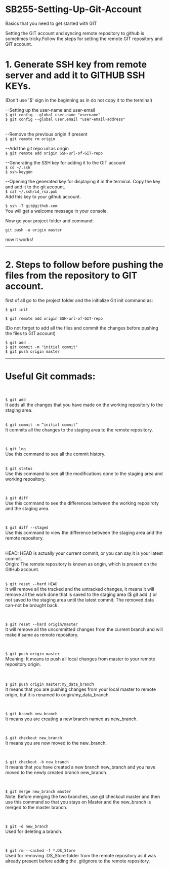 # SB255-Setting-Up-Git-Account
Basics that you need to get started with GIT

Setting the GIT account and syncing remote repository to github is sometimes tricky.Follow the steps for setting the remote GIT repository and GIT account. 


# 1. Generate SSH key from remote server and add it to GITHUB SSH KEYs.
(Don't use '$' sign in the beginning as in do not copy it to the terminal)

--Setting up the user-name and user-email                                                    
```$ git config --global user.name "username"```                                                            <br />
```$ git config --global user.email "user-email-address"```                                                 <br />
                                                                                                      <br />

--Remove the previous origin if present                                                                 <br />
```$ git remote rm origin```                                                                                <br />

--Add the git repo url as origin                                                              </br>
```$ git remote add origin SSH-url-of-GIT-repo```                                                           <br />
  

--Generating the SSH key for adding it to the GIT account                                               <br />
```$ cd ~/.ssh```                                                                                           <br />
```$ ssh-keygen```                                                                                          <br />


--Opening the generated key for displaying it in the terminal. Copy the key and add it to the git account.       <br />
```$ cat ~/.ssh/id_rsa.pub```                      <br />
Add this key to your github account.         <br />


```$ ssh -T git@github.com```                                    <br />
You will get a welcome message in your console.            <br />


Now go your project folder and command: 

```git push -u origin master```

now it works!     <br />


------------------------------------------------------------------------------------------------------------------------------


# 2. Steps to follow before pushing the files from the repository to GIT account. <br />


first of all go to the project folder and the initialize Git init command as:                               <br />

```$ git init```                                               <br />

```$ git remote add origin SSH-url-of-GIT-repo```              <br />

(Do not forget to add all the files and commit the changes before pushing the files to GIT account)         <br />

```$ git add .```                                              <br />
```$ git commit -m "initial commit"```                         <br />
```$ git push origin master```                                 <br />





------------------------------------------------------------------------------------------------------------------------------

# Useful Git commads: 

</br>

```$ git add .``` </br>
It adds all the changes that you have made on the working repository to the staging area. 
</br>
</br>

```$ git commit -m “initial commit”```</br>
It commits all the changes to the staging area to the remote repository. 
</br>


</br>

```$ git log```</br>
Use this command to see all the commit history. 
</br>
</br>

```$ git status```</br>
Use this command to see all the modifications done to the staging area and working repository. 
</br>

</br>

```$ git diff```</br>
Use this command to see the differences between the working reposiroty and the staging area.
</br>

</br>

```$ git diff --staged```</br>
Use this command to view the difference between the staging area and the remote repository. 
</br>

</br>
HEAD: HEAD is actually your current commit, or you can say it is your latest commit.</br> 
Origin: The remote repository is known as origin, which is present on the GitHub account. 
</br>
</br>

```$ git reset --hard HEAD```</br>
It will remove all the tracked and the untracked changes, it means it will remove all the work done that is saved to the staging area ($ git add .) or not saved to the staging area until the latest commit. The removed data can-not be brought back. 
</br>

</br>

```$ git reset --hard origin/master```</br>
It will remove all the uncommitted changes from the current branch and will make it same as remote repository. 
</br>

</br>

```$ git push origin master```</br>
Meaning: It means to push all local changes from master to your remote repository origin. 
</br>

</br>

```$ git push origin master:my_data_branc```h</br> 
It means that you are pushing changes from your local master to remote origin, but it is renamed to origin/my_data_branch.
</br>

</br>

```$ git branch new_branch```</br>
It means you are creating a new branch named as new_branch. 
</br>

</br>

```$ git checkout new_branch```</br>
It means you are now moved to the new_branch. 
</br>

</br>

```$ git checkout -b new_branch```</br>
It means that you have created a new branch new_branch and you have moved to the newly created branch new_branch. 
</br>

</br>

```$ git merge new_branch master```</br> 
Note: Before merging the two branches, use git checkout master and then use this command so that you stays on Master and the new_branch is merged to the master branch. 
</br>

</br>

```$ git -d new_branch```</br>
Used for deleting a branch.</br>



</br>

```$ git rm --cached -f *.DS_Store```</br>
Used for removing .DS_Store folder from the remote repository as it was already present before adding the .gitignore to the remote repository. 
</br>
